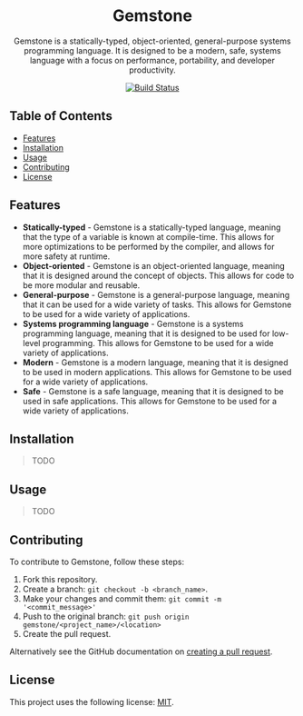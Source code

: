 <div align="center">

# Gemstone

Gemstone is a statically-typed, object-oriented, general-purpose systems programming language. It is designed to be a modern, safe, systems language with a focus on performance, portability, and developer productivity.

[![Build Status](https://travis-ci.org/icxd/gemstone.svg?branch=main)](https://travis-ci.org/icxd/gemstone)

</div>

## Table of Contents

- [Features](#features)
- [Installation](#installation)
- [Usage](#usage)
- [Contributing](#contributing)
- [License](#license)

## Features

- **Statically-typed** - Gemstone is a statically-typed language, meaning that the type of a variable is known at compile-time. This allows for more optimizations to be performed by the compiler, and allows for more safety at runtime.
- **Object-oriented** - Gemstone is an object-oriented language, meaning that it is designed around the concept of objects. This allows for code to be more modular and reusable.
- **General-purpose** - Gemstone is a general-purpose language, meaning that it can be used for a wide variety of tasks. This allows for Gemstone to be used for a wide variety of applications.
- **Systems programming language** - Gemstone is a systems programming language, meaning that it is designed to be used for low-level programming. This allows for Gemstone to be used for a wide variety of applications.
- **Modern** - Gemstone is a modern language, meaning that it is designed to be used in modern applications. This allows for Gemstone to be used for a wide variety of applications.
- **Safe** - Gemstone is a safe language, meaning that it is designed to be used in safe applications. This allows for Gemstone to be used for a wide variety of applications.

## Installation

> TODO

## Usage

> TODO

## Contributing

To contribute to Gemstone, follow these steps:

1. Fork this repository.
2. Create a branch: `git checkout -b <branch_name>`.
3. Make your changes and commit them: `git commit -m '<commit_message>'`
4. Push to the original branch: `git push origin gemstone/<project_name>/<location>`
5. Create the pull request.

Alternatively see the GitHub documentation on [creating a pull request](https://help.github.com/en/github/collaborating-with-issues-and-pull-requests/creating-a-pull-request).

## License

This project uses the following license: [MIT](LICENSE).